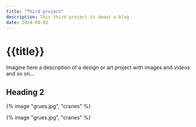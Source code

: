 ```yaml
---
title: "Third project"
description: This third project is about a blog
date: 2024-09-02
---
```


# {{title}}

Imagine here a description of a design or art project with images and videos and so on...

## Heading 2

{% image "grues.jpg", "cranes" %}

{% image "grues.jpg", "cranes" %}


